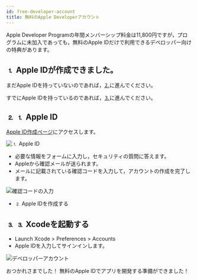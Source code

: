 ```yaml
---
id: free-developer-account
title: 無料のApple Developerアカウント
---
```


Apple Developer Programの年間メンバーシップ料金は11,800円ですが，プログラムに未加入であっても，無料のApple IDだけで利用できるデベロッパー向けの特典があります。

## ⒈ Apple IDが作成できました。

まだApple IDを持っていないのであれば，[⒉](#step-2-create-your-apple-id)に進んでください。

すでにApple IDを持っているのであれば，[⒊](#step-3-open-xcode)に進んでください。

## ⒉ ⒈ Apple ID

[Apple ID作成ページ](https://appleid.apple.com/)にアクセスします。

![⒈ Apple ID](assets/en/deploy-app-store/Apple-ID-Creation-Page-4D-for-iOS.png)

* 必要な情報をフォームに入力し，セキュリティの質問に答えます。
* Appleから確認メールが送られます。
* メールに記載されている確認コードを入力して，アカウントの作成を完了します。

![確認コードの入力](assets/en/deploy-app-store/Register-developer-program-4D-for-iOS.png)

* ⒉ Apple IDを作成する

## ⒊ ⒊ Xcodeを起動する

* Launch Xcode > Preferences > Accounts
* Apple IDを入力してサインインします。

![デベロッパーアカウント](assets/en/test-build/Developer-Account-4D-for-iOS.png)

おつかれさまでした！ 無料のApple IDでアプリを開発する準備ができました！

